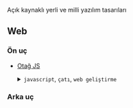 Açık kaynaklı yerli ve milli yazılım tasarıları

## Web

### Ön uç

- [Otağ JS](https://github.com/ilgilenio/Otag)

  <details>
    <summary>
        <code>javascript</code>, <code>çatı</code>, <code>web geliştirme</code>
    </summary>
    <br>
    <img width='150' alt='Otağ Logo' src='https://ilgilenio.github.io/Otag/img/otag.svg'>
    <hr>
    <b>Açıklama:</b>
    <a>
    Değişen ve gelişen günümüz teknolojisine layık Hızlı, Yalın, Yenilikçi “Web uygulamaları” geliştirmek amacıyla ortaya çıkmış JavaScript çatı çalışmasıdır.</a>
    <br>
    <b>Lisans:</b> MIT
    <div>
         <img width='300' alt='Otağ Devingen' src='https://scontent-sea1-1.cdninstagram.com/vp/5e0257046c9a7b5cf6bcafe49d52d2b5/5B79C03B/t51.2885-15/e35/29714991_184725532250615_4003489890212773888_n.jpg?se=7&ig_cache_key=MTc0OTU0MzYzNDIwODEyNTQ4NQ%3D%3D.2'/>
         <img width='300' alt='Otağ Disk' src='https://scontent-sea1-1.cdninstagram.com/vp/5cb577f622ab400529bc66f81c60eab1/5B623AA2/t51.2885-15/e35/29415927_315282025666166_8388977229748502528_n.jpg?se=7&ig_cache_key=MTc0NDQ0MzM4MDk0NTM2NTA2NA%3D%3D.2'/>
    </div>
    <hr>
  </details>
  
### Arka uç
